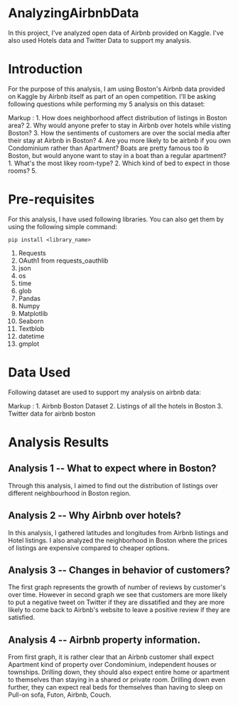 # AnalyzingAirbnbData
In this project, I've analyzed open data of Airbnb provided on Kaggle. I've also used Hotels data and Twitter Data to support my analysis.

# Introduction

For the purpose of this analysis, I am using Boston's Airbnb data provided on Kaggle by Airbnb itself as part of an open competition.
I'll be asking following questions while performing my 5 analysis on this dataset:

Markup :  1. How does neighborhood affect distribution of listings in Boston area?
          2. Why would anyone prefer to stay in Airbnb over hotels while visting Boston?
          3. How the sentiments of customers are over the social media after their stay at Airbnb in Boston?
          4. Are you more likely to be airbnb if you own Condominium rather than Apartment? Boats are pretty famous too ib Boston, but would anyone want to stay in a boat than a regular apartment?
            1. What's the most likey room-type?
            2. Which kind of bed to expect in those rooms?
          5.
          
# Pre-requisites

For this analysis, I have used following libraries. You can also get them by using the following simple command:

``` 
pip install <library_name> 
```
1. Requests
2. OAuth1 from requests_oauthlib
3. json
4. os
5. time
6. glob
7. Pandas
8. Numpy
9. Matplotlib
10. Seaborn
11. Textblob
12. datetime
13. gmplot

# Data Used

Following dataset are used to support my analysis on airbnb data:

Markup :  1. Airbnb Boston Dataset
          2. Listings of all the hotels in Boston
          3. Twitter data for airbnb boston
          
# Analysis Results

## Analysis 1 -- What to expect where in Boston?

Through this analysis, I aimed to find out the distribution of listings over different neighbourhood in Boston region.

## Analysis 2 -- Why Airbnb over hotels?

In this analysis, I gathered latitudes and longitudes from Airbnb listings and Hotel listings. 
I also analyzed the neighborhood in Boston where the prices of listings are expensive compared to cheaper options.

## Analysis 3 -- Changes in behavior of customers?

The first graph represents the growth of number of reviews by customer's over time.
However in second graph we see that customers are more likely to put a negative tweet on Twitter if they are dissatified and they are more likely to come back to Airbnb's website to leave a positive review if they are satisfied.

## Analysis 4 -- Airbnb property information.

From first graph, it is rather clear that an Airbnb customer shall expect Apartment kind of property over Condominium, independent houses or townships.
Drilling down, they should also expect entire home or apartment to themselves than staying in a shared or private room.
Drilling down even further, they can expect real beds for themselves than having to sleep on Pull-on sofa, Futon, Airbnb, Couch.
